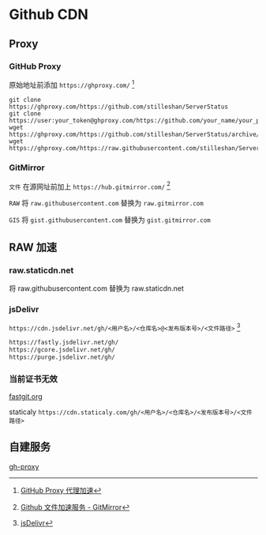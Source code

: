 # Github CDN

## Proxy

### GitHub Proxy
原始地址前添加 `https://ghproxy.com/`  [^github-proxy]
```shell
git clone https://ghproxy.com/https://github.com/stilleshan/ServerStatus
git clone https://user:your_token@ghproxy.com/https://github.com/your_name/your_private_repo
wget https://ghproxy.com/https://github.com/stilleshan/ServerStatus/archive/master.zip
wget https://ghproxy.com/https://raw.githubusercontent.com/stilleshan/ServerStatus/master/Dockerfile
```

### GitMirror

`文件` 在源网址前加上 `https://hub.gitmirror.com/` [^github-mirror]

`RAW` 将 `raw.githubusercontent.com` 替换为 `raw.gitmirror.com`

`GIS` 将 `gist.githubusercontent.com` 替换为 `gist.gitmirror.com`

## RAW 加速

### raw.staticdn.net

将 raw.githubusercontent.com 替换为 raw.staticdn.net 

### jsDelivr 

`https://cdn.jsdelivr.net/gh/<用户名>/<仓库名>@<发布版本号>/<文件路径>` [^jsdelivr]

```tex
https://fastly.jsdelivr.net/gh/
https://gcore.jsdelivr.net/gh/
https://purge.jsdelivr.net/gh/
```



### 当前证书无效

[ fastgit.org](https://hub.fastgit.org/) 

staticaly `https://cdn.staticaly.com/gh/<用户名>/<仓库名>/<发布版本号>/<文件路径>`

## 自建服务

[gh-proxy](https://github.com/hunshcn/gh-proxy)



[^github-proxy]: [GitHub Proxy 代理加速](https://ghproxy.com/)
[^github-mirror]: [Github 文件加速服务 - GitMirror](https://gitmirror.com/files.html)
[^jsdelivr]: [jsDelivr](https://www.jsdelivr.com)